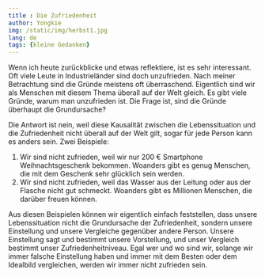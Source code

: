 ```yaml
---
title : Die Zufriedenheit
author: Yongkie
img: /static/img/herbst1.jpg
lang: de
tags: {kleine Gedanken}
---
```

Wenn ich heute zurückblicke und etwas reflektiere, ist es sehr interessant. Oft viele Leute in Industrieländer sind doch unzufrieden. Nach meiner Betrachtung sind die Gründe meistens oft überraschend. Eigentlich sind wir als Menschen mit diesem Thema überall auf der Welt gleich. Es gibt viele Gründe, warum man unzufrieden ist. Die Frage ist, sind die Gründe überhaupt die Grundursache?

Die Antwort ist nein, weil diese Kausalität zwischen die Lebenssituation und die Zufriedenheit nicht überall auf der Welt gilt, sogar für jede Person kann es anders sein. Zwei Beispiele:

1. Wir sind nicht zufrieden, weil wir nur 200 € Smartphone Weihnachtsgeschenk bekommen. Woanders gibt es genug Menschen, die mit dem Geschenk sehr glücklich sein werden.
2. Wir sind nicht zufrieden, weil das Wasser aus der Leitung oder aus der Flasche nicht gut schmeckt. Woanders gibt es Millionen Menschen, die darüber freuen können.

Aus diesen Beispielen können wir eigentlich einfach feststellen, dass unsere Lebenssituation nicht die Grundursache der Zufriedenheit, sondern unsere Einstellung und unsere Vergleiche gegenüber andere Person. Unsere Einstellung sagt und bestimmt unsere Vorstellung, und unser Vergleich bestimmt unser Zufriedenheitniveau. Egal wer und wo sind wir, solange wir immer falsche Einstellung haben und immer mit dem Besten oder dem Idealbild vergleichen, werden wir immer nicht zufrieden sein.